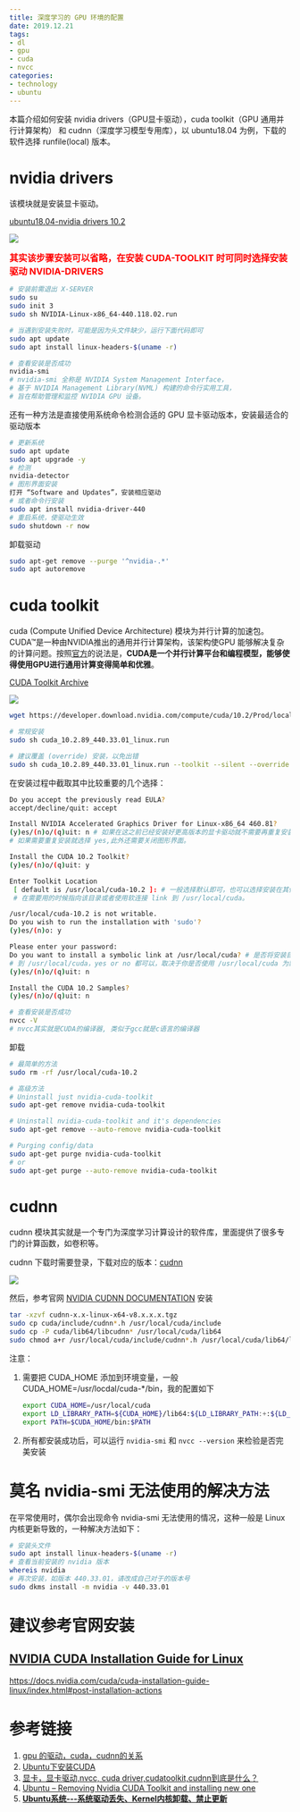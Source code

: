 ```yaml
---
title: 深度学习的 GPU 环境的配置 
date: 2019.12.21
tags:
- dl
- gpu
- cuda
- nvcc
categories: 
- technology
- ubuntu
---
```


本篇介绍如何安装 nvidia drivers（GPU显卡驱动），cuda toolkit（GPU 通用并行计算架构） 和 cudnn（深度学习模型专用库），以 ubuntu18.04 为例，下载的软件选择 runfile(local) 版本。

<!--more-->

# nvidia drivers 

该模块就是安装显卡驱动。

[ubuntu18.04-nvidia drivers 10.2](https://www.nvidia.com/content/DriverDownload-March2009/confirmation.php?url=/tesla/440.118.02/NVIDIA-Linux-x86_64-440.118.02.run&lang=us&type=Tesla)

![](https://raw.githubusercontent.com/xujinzh/archive/master/images/ml/nvidia-driver.png)

<font size=3 color=red>**其实该步骤安装可以省略，在安装 CUDA-TOOLKIT 时可同时选择安装驱动 NVIDIA-DRIVERS** </font>

```bash
# 安装前需退出 X-SERVER
sudo su
sudo init 3
sudo sh NVIDIA-Linux-x86_64-440.118.02.run

# 当遇到安装失败时，可能是因为头文件缺少，运行下面代码即可
sudo apt update
sudo apt install linux-headers-$(uname -r)

# 查看安装是否成功
nvidia-smi
# nvidia-smi 全称是 NVIDIA System Management Interface，
# 基于 NVIDIA Management Library(NVML) 构建的命令行实用工具，
# 旨在帮助管理和监控 NVIDIA GPU 设备。
```

还有一种方法是直接使用系统命令检测合适的 GPU 显卡驱动版本，安装最适合的驱动版本

```bash
# 更新系统
sudo apt update 
sudo apt upgrade -y
# 检测
nvidia-detector
# 图形界面安装
打开 “Software and Updates”，安装相应驱动
# 或者命令行安装
sudo apt install nvidia-driver-440
# 重启系统，使驱动生效
sudo shutdown -r now
```

卸载驱动

```bash
sudo apt-get remove --purge '^nvidia-.*'
sudo apt autoremove
```



# cuda toolkit

cuda (Compute Unified Device Architecture) 模块为并行计算的加速包。CUDA™是一种由NVIDIA推出的通用并行计算架构，该架构使GPU 能够解决复杂的计算问题。按照[官方](https://link.zhihu.com/?target=https%3A//blogs.nvidia.com/blog/2012/09/10/what-is-cuda-2/)的说法是，**CUDA是一个并行计算平台和编程模型，能够使得使用GPU进行通用计算变得简单和优雅**。

[CUDA Toolkit Archive](https://developer.nvidia.com/cuda-toolkit-archive)

![](https://raw.githubusercontent.com/xujinzh/archive/master/images/ml/cuda-toolkit.png)

```bash
wget https://developer.download.nvidia.com/compute/cuda/10.2/Prod/local_installers/cuda_10.2.89_440.33.01_linux.run

# 常规安装
sudo sh cuda_10.2.89_440.33.01_linux.run

# 建议覆盖 (override) 安装，以免出错
sudo sh cuda_10.2.89_440.33.01_linux.run --toolkit --silent --override
```

在安装过程中截取其中比较重要的几个选择：

```bash
Do you accept the previously read EULA?
accept/decline/quit: accept

Install NVIDIA Accelerated Graphics Driver for Linux-x86_64 460.81?
(y)es/(n)o/(q)uit: n # 如果在这之前已经安装好更高版本的显卡驱动就不需要再重复安装，
# 如果需要重复安装就选择 yes,此外还需要关闭图形界面。

Install the CUDA 10.2 Toolkit?
(y)es/(n)o/(q)uit: y

Enter Toolkit Location
 [ default is /usr/local/cuda-10.2 ]: # 一般选择默认即可，也可以选择安装在其他目录，
 # 在需要用的时候指向该目录或者使用软连接 link 到 /usr/local/cuda。

/usr/local/cuda-10.2 is not writable.
Do you wish to run the installation with 'sudo'?
(y)es/(n)o: y

Please enter your password: 
Do you want to install a symbolic link at /usr/local/cuda? # 是否将安装目录通过软连接的方式 link
# 到 /usr/local/cuda，yes or no 都可以，取决于你是否使用 /usr/local/cuda 为默认的 cuda 目录。
(y)es/(n)o/(q)uit: n

Install the CUDA 10.2 Samples?
(y)es/(n)o/(q)uit: n
```

```bash
# 查看安装是否成功
nvcc -V
# nvcc其实就是CUDA的编译器, 类似于gcc就是c语言的编译器
```

卸载

```bash
# 最简单的方法
sudo rm -rf /usr/local/cuda-10.2

# 高级方法
# Uninstall just nvidia-cuda-toolkit
sudo apt-get remove nvidia-cuda-toolkit

# Uninstall nvidia-cuda-toolkit and it's dependencies
sudo apt-get remove --auto-remove nvidia-cuda-toolkit

# Purging config/data
sudo apt-get purge nvidia-cuda-toolkit 
# or 
sudo apt-get purge --auto-remove nvidia-cuda-toolkit
```



# cudnn

cudnn 模块其实就是一个专门为深度学习计算设计的软件库，里面提供了很多专门的计算函数，如卷积等。

cudnn 下载时需要登录，下载对应的版本：[cudnn](https://developer.nvidia.com/rdp/cudnn-download)

![](https://raw.githubusercontent.com/xujinzh/archive/master/images/ml/cudnn.jpeg)

然后，参考官网 [NVIDIA CUDNN DOCUMENTATION](https://docs.nvidia.com/deeplearning/cudnn/install-guide/index.html#installlinux) 安装

```bash
tar -xzvf cudnn-x.x-linux-x64-v8.x.x.x.tgz
sudo cp cuda/include/cudnn*.h /usr/local/cuda/include 
sudo cp -P cuda/lib64/libcudnn* /usr/local/cuda/lib64 
sudo chmod a+r /usr/local/cuda/include/cudnn*.h /usr/local/cuda/lib64/libcudnn*
```

注意：

1. 需要把 CUDA_HOME 添加到环境变量，一般CUDA_HOME=/usr/locdal/cuda-*/bin，我的配置如下

   ```bash
   export CUDA_HOME=/usr/local/cuda
   export LD_LIBRARY_PATH=${CUDA_HOME}/lib64:${LD_LIBRARY_PATH:+:${LD_LIBRARY_PATH}}
   export PATH=$CUDA_HOME/bin:$PATH
   ```

   

2. 所有都安装成功后，可以运行 `nvidia-smi` 和 `nvcc --version` 来检验是否完美安装

# 莫名 nvidia-smi 无法使用的解决方法

在平常使用时，偶尔会出现命令 nvidia-smi 无法使用的情况，这种一般是 Linux 内核更新导致的，一种解决方法如下：

```bash
# 安装头文件
sudo apt install linux-headers-$(uname -r)
# 查看当前安装的 nvidia 版本
whereis nvidia
# 再次安装，如版本 440.33.01，请改成自己对于的版本号
sudo dkms install -m nvidia -v 440.33.01
```



# 建议参考官网安装

## [NVIDIA CUDA Installation Guide for Linux](https://docs.nvidia.com/cuda/cuda-installation-guide-linux/index.html#abstract)

https://docs.nvidia.com/cuda/cuda-installation-guide-linux/index.html#post-installation-actions

# 参考链接

1. [gpu 的驱动，cuda，cudnn的关系](https://benpaodewoniu.github.io/2019/12/07/nvidia0/)
2. [Ubuntu下安装CUDA](https://www.cnblogs.com/whenyd/p/7787447.html)
3. [显卡，显卡驱动,nvcc, cuda driver,cudatoolkit,cudnn到底是什么？](https://zhuanlan.zhihu.com/p/91334380)
4. [Ubuntu – Removing Nvidia CUDA Toolkit and installing new one](https://itectec.com/ubuntu/ubuntu-removing-nvidia-cuda-toolkit-and-installing-new-one/)
5. [**Ubuntu系统---系统驱动丢失、Kernel内核卸载、禁止更新**](https://www.cnblogs.com/carle-09/p/11363020.html)

